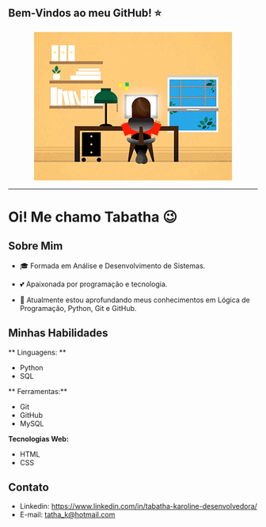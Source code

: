 ## Bem-Vindos ao meu GitHub! ⭐


<p align="center"><img src="img/imagemGif.gif" alt="Imagem codando dia e noite"></p>

----



# Oi! Me chamo Tabatha 😉

## Sobre Mim
 - 🎓 Formada em Análise e Desenvolvimento de Sistemas.

 - 💕 Apaixonada por programação e tecnologia.

 - 📒  Atualmente estou aprofundando meus conhecimentos em Lógica de Programação, Python, Git e GitHub.

## Minhas Habilidades
** Linguagens: **
- Python
- SQL
 
** Ferramentas:**
- Git
- GitHub
- MySQL

**Tecnologias Web:**
- HTML
- CSS





## Contato
 - Linkedin: https://www.linkedin.com/in/tabatha-karoline-desenvolvedora/
 - E-mail: tatha_k@hotmail.com


